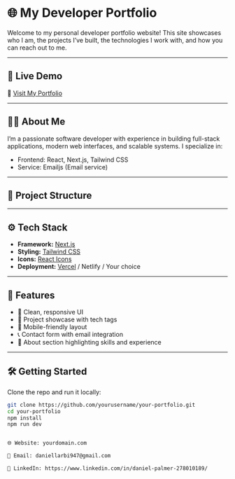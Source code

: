 # 🌐 My Developer Portfolio

Welcome to my personal developer portfolio website! This site showcases who I am, the projects I’ve built, the technologies I work with, and how you can reach out to me.

---

## 🚀 Live Demo

🔗 [Visit My Portfolio](https://yourdomain.com)

---

## 🧑‍💻 About Me

I’m a passionate software developer with experience in building full-stack applications, modern web interfaces, and scalable systems. I specialize in:

- Frontend: React, Next.js, Tailwind CSS
- Service: Emailjs (Email service)
---

## 📂 Project Structure


---

## ⚙️ Tech Stack

- **Framework:** [Next.js](https://nextjs.org)
- **Styling:** [Tailwind CSS](https://tailwindcss.com)
- **Icons:** [React Icons](https://react-icons.github.io/react-icons)
- **Deployment:** [Vercel](https://vercel.com) / Netlify / Your choice

---

## 📸 Features

- 🌟 Clean, responsive UI
- 🧩 Project showcase with tech tags
- 📱 Mobile-friendly layout
- 📞 Contact form with email integration
- 💼 About section highlighting skills and experience

---

## 🛠️ Getting Started

Clone the repo and run it locally:

```bash
git clone https://github.com/yourusername/your-portfolio.git
cd your-portfolio
npm install
npm run dev


🌐 Website: yourdomain.com

📧 Email: daniellarbi947@gmail.com

💼 LinkedIn: https://www.linkedin.com/in/daniel-palmer-278010189/
